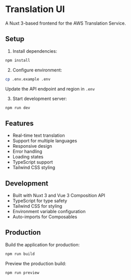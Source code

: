 # Translation UI

A Nuxt 3-based frontend for the AWS Translation Service.

## Setup

1. Install dependencies:
```bash
npm install
```

2. Configure environment:
```bash
cp .env.example .env
```
Update the API endpoint and region in `.env`

3. Start development server:
```bash
npm run dev
```

## Features

- Real-time text translation
- Support for multiple languages
- Responsive design
- Error handling
- Loading states
- TypeScript support
- Tailwind CSS styling

## Development

- Built with Nuxt 3 and Vue 3 Composition API
- TypeScript for type safety
- Tailwind CSS for styling
- Environment variable configuration
- Auto-imports for Composables

## Production

Build the application for production:
```bash
npm run build
```

Preview the production build:
```bash
npm run preview
```
